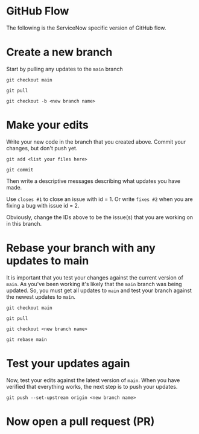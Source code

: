 # GitHub Flow

The following is the ServiceNow specific version of GitHub flow.

# Create a new branch

Start by pulling any updates to the `main` branch

```
git checkout main

git pull

git checkout -b <new branch name>
```

# Make your edits

Write your new code in the branch that you created above. Commit your changes, but don't push yet.

```
git add <list your files here>

git commit
```

Then write a descriptive messages describing what updates you have made.

Use `closes #1` to close an issue with id = 1. Or write `fixes #2` when you are fixing a bug with issue id = 2.

Obviously, change the IDs above to be the issue(s) that you are working on in this branch.

# Rebase your branch with any updates to main

It is important that you test your changes against the current version of `main`. As you've been working it's likely
that the `main` branch was being updated. So, you must get all updates to `main` and test your branch against the newest
updates to `main`.

```
git checkout main

git pull

git checkout <new branch name>

git rebase main
```

# Test your updates again

Now, test your edits against the latest version of `main`. When you have verified that everything works, the next step
is to push your updates.

```
git push --set-upstream origin <new branch name>
```

# Now open a pull request (PR)
